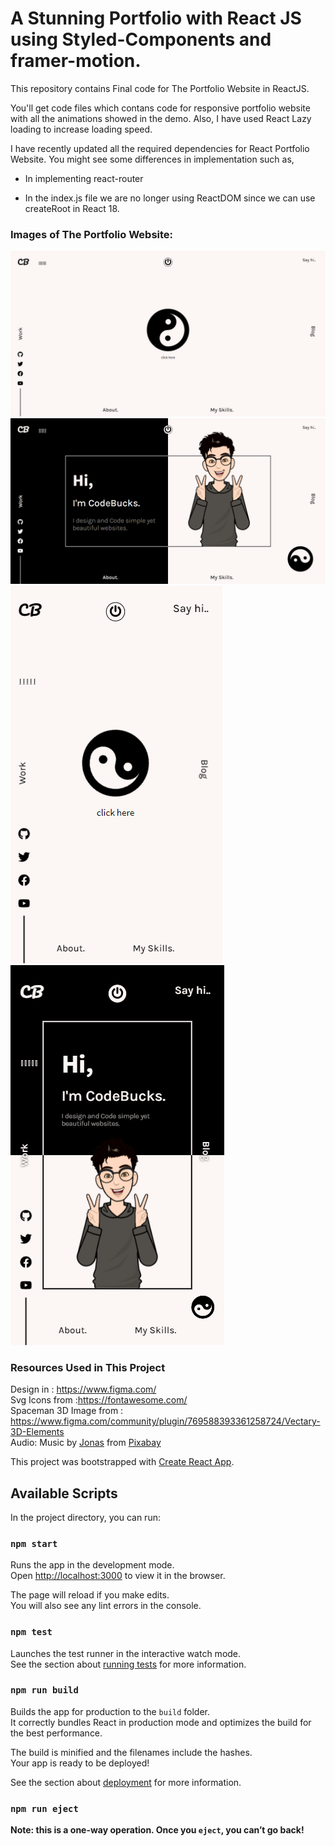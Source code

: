 # A Stunning Portfolio with React JS using Styled-Components and framer-motion.

This repository contains Final code for The Portfolio Website in ReactJS. <br />

You'll get code files which contans code for responsive portfolio website with
all the animations showed in the demo.
Also, I have used React Lazy loading to increase loading speed.

I have recently updated all the required dependencies for React Portfolio Website.
You might see some differences in implementation such as,

- In implementing react-router

- In the index.js file we are no longer using ReactDOM since we can use createRoot in React 18.

### Images of The Portfolio Website:

![Home](https://github.com/pathan-mehedi/MP-Portfolio-v01_reactJs/blob/main/potfolio_images/portfoli_landing_page-or-Home.png)
![Intro](https://github.com/pathan-mehedi/MP-Portfolio-v01_reactJs/blob/main/potfolio_images/Intro_desktop.png)
![Home Mobile](https://github.com/pathan-mehedi/MP-Portfolio-v01_reactJs/blob/main/potfolio_images/Home-Mobile.png)
![Intro Mobile](https://github.com/pathan-mehedi/MP-Portfolio-v01_reactJs/blob/main/potfolio_images/Intro-Mobile_landing.png)

### Resources Used in This Project

Design in : https://www.figma.com/ <br />
Svg Icons from :https://fontawesome.com/ <br />
Spaceman 3D Image from : https://www.figma.com/community/plugin/769588393361258724/Vectary-3D-Elements <br />
Audio: Music by <a href="https://pixabay.com/users/itswatr-12344345/?utm_source=link-attribution&amp;utm_medium=referral&amp;utm_campaign=music&amp;utm_content=1167">Jonas</a> from <a href="https://pixabay.com/music//?utm_source=link-attribution&amp;utm_medium=referral&amp;utm_campaign=music&amp;utm_content=1167">Pixabay</a> <br />

This project was bootstrapped with [Create React App](https://github.com/facebook/create-react-app).

## Available Scripts

In the project directory, you can run:

### `npm start`

Runs the app in the development mode.\
Open [http://localhost:3000](http://localhost:3000) to view it in the browser.

The page will reload if you make edits.\
You will also see any lint errors in the console.

### `npm test`

Launches the test runner in the interactive watch mode.\
See the section about [running tests](https://facebook.github.io/create-react-app/docs/running-tests) for more information.

### `npm run build`

Builds the app for production to the `build` folder.\
It correctly bundles React in production mode and optimizes the build for the best performance.

The build is minified and the filenames include the hashes.\
Your app is ready to be deployed!

See the section about [deployment](https://facebook.github.io/create-react-app/docs/deployment) for more information.

### `npm run eject`

**Note: this is a one-way operation. Once you `eject`, you can’t go back!**
